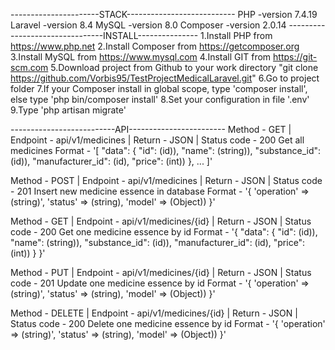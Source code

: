 ----------------------STACK---------------------------
PHP -version 7.4.19
Laravel -version 8.4
MySQL -version 8.0
Composer -version 2.0.14
--------------------------------INSTALL---------------
1.Install PHP from https://www.php.net
2.Install Composer from https://getcomposer.org
3.Install MySQL from https://www.mysql.com
4.Install GIT from https://git-scm.com
5.Download project from Github to your work directory "git clone https://github.com/Vorbis95/TestProjectMedicalLaravel.git"
6.Go to project folder
7.If your Сomposer install in global scope, type 'composer install', else type 'php bin/composer install'
8.Set your configuration in file '.env'
9.Type 'php artisan migrate'

--------------------------API------------------------
Method - GET | Endpoint - api/v1/medicines | Return - JSON | Status code - 200
Get all medicines
Format - 
'[ 
   "data": {
        "id": (id)),
        "name": (string)),
        "substance_id": (id)),
        "manufacturer_id": (id),
        "price": (int))
    },
   ...
]'

Method - POST | Endpoint - api/v1/medicines | Return - JSON | Status code - 201
Insert new medicine essence in database
Format -
'{
   'operation' => (string)',
   'status' => (string),
   'model' => (Object))
}'

Method - GET | Endpoint - api/v1/medicines/{id} | Return - JSON | Status code - 200 
Get one medicine essence by id
Format -
'{
   "data": {
      "id": (id)),
      "name": (string)),
      "substance_id": (id)),
      "manufacturer_id": (id),
      "price": (int))
   }
}'

Method - PUT | Endpoint - api/v1/medicines/{id} | Return - JSON | Status code - 201
Update one medicine essence by id
Format -
'{
   'operation' => (string)',
   'status' => (string),
   'model' => (Object))
}'

Method - DELETE | Endpoint - api/v1/medicines/{id} | Return - JSON | Status code - 200
Delete one medicine essence by id
Format -
'{
   'operation' => (string)',
   'status' => (string),
   'model' => (Object))
}'
